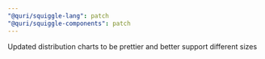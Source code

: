 ```yaml
---
"@quri/squiggle-lang": patch
"@quri/squiggle-components": patch
---
```


Updated distribution charts to be prettier and better support different sizes
